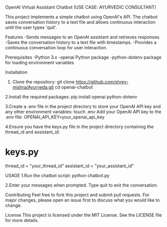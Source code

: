 OpenAI Virtual Assistant Chatbot (USE CASE: AYURVEDIC CONSULTANT)

This project implements a simple chatbot using OpenAI's API. The chatbot saves conversation history to a text file and allows continuous interaction until the user types 'quit'.

Features
-Sends messages to an OpenAI assistant and retrieves responses.
-Saves the conversation history to a text file with timestamps.
-Provides a continuous conversation loop for user interaction.

Prerequisites
-Python 3.x
-openai Python package
-python-dotenv package for loading environment variables


Installation
1. Clone the repository:
git clone  https://github.com/shrey-mishra/Ayurveda.git
cd openai-chatbot

2.Install the required packages:
pip install openai python-dotenv

3.Create a .env file in the project directory to store your OpenAI API key and any other environment variables:
touch .env
Add your OpenAI API key to the .env file:
OPENAI_API_KEY=your_openai_api_key

4.Ensure you have the keys.py file in the project directory containing the thread_id and assistant_id:
# keys.py
thread_id = "your_thread_id"
assistant_id = "your_assistant_id"

USAGE
1.Run the chatbot script:
python chatbot.py

2.Enter your messages when prompted. Type quit to exit the conversation.

Contributing
Feel free to fork this project and submit pull requests. For major changes, please open an issue first to discuss what you would like to change.

License
This project is licensed under the MIT License. See the LICENSE file for more details.
